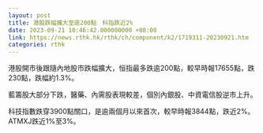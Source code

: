 ```yaml
---
layout: post
title: 港股跌幅擴大至逾200點　科指跌近2%
date: 2023-09-21 10:46:42.000000000 +08:00
link: https://news.rthk.hk/rthk/ch/component/k2/1719311-20230921.htm
categories: rthk
---
```


港股開市後跟隨內地股市跌幅擴大，恒指最多跌逾200點，較早時報17655點，跌230點，跌幅約1.3%。

藍籌股大部分下跌，醫藥、內需股表現較差，個別內銀股、中資電信股逆市上升。

科技指數跌穿3900點關口，是逾兩個月以來首次，較早時報3844點，跌近2%。ATMXJ跌近1%至3%。
